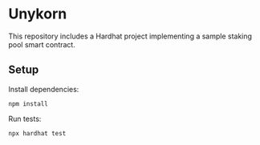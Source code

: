 # Unykorn

This repository includes a Hardhat project implementing a sample staking pool smart contract.

## Setup

Install dependencies:
```
npm install
```

Run tests:
```
npx hardhat test
```

